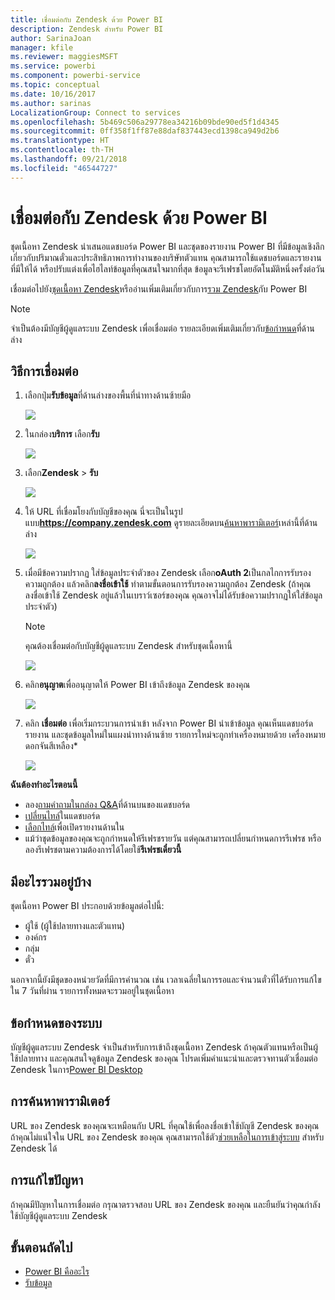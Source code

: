 ```yaml
---
title: เชื่อมต่อกับ Zendesk ด้วย Power BI
description: Zendesk สำหรับ Power BI
author: SarinaJoan
manager: kfile
ms.reviewer: maggiesMSFT
ms.service: powerbi
ms.component: powerbi-service
ms.topic: conceptual
ms.date: 10/16/2017
ms.author: sarinas
LocalizationGroup: Connect to services
ms.openlocfilehash: 5b469c506a29778ea34216b09bde90ed5f1d4345
ms.sourcegitcommit: 0ff358f1ff87e88daf837443ecd1398ca949d2b6
ms.translationtype: HT
ms.contentlocale: th-TH
ms.lasthandoff: 09/21/2018
ms.locfileid: "46544727"
---
```

# <a name="connect-to-zendesk-with-power-bi"></a>เชื่อมต่อกับ Zendesk ด้วย Power BI
ชุดเนื้อหา Zendesk นำเสนอแดชบอร์ด Power BI และชุดของรายงาน Power BI ที่มีข้อมูลเชิงลึกเกี่ยวกับปริมาณตั๋วและประสิทธิภาพการทำงานของบริษัทตัวแทน คุณสามารถใช้แดชบอร์ดและรายงานที่มีให้ได้ หรือปรับแต่งเพื่อไฮไลท์ข้อมูลที่คุณสนใจมากที่สุด  ข้อมูลจะรีเฟรชโดยอัตโนมัติหนึ่งครั้งต่อวัน 

เชื่อมต่อไปยัง[ชุดเนื้อหา Zendesk](https://app.powerbi.com/getdata/services/zendesk)หรืออ่านเพิ่มเติมเกี่ยวกับการ[รวม Zendesk](https://powerbi.microsoft.com/integrations/zendesk)กับ Power BI

>[!NOTE]
>จำเป็นต้องมีบัญชีผู้ดูแลระบบ Zendesk เพื่อเชื่อมต่อ รายละเอียดเพิ่มเติมเกี่ยวกับ[ข้อกำหนด](#Requirements)ที่ด้านล่าง

## <a name="how-to-connect"></a>วิธีการเชื่อมต่อ
1. เลือกปุ่ม**รับข้อมูล**ที่ด้านล่างของพื้นที่นำทางด้านซ้ายมือ
   
   ![](media/service-connect-to-zendesk/pbi_getdata.png)
2. ในกล่อง**บริการ** เลือก**รับ**
   
   ![](media/service-connect-to-zendesk/pbi_getservices.png) 
3. เลือก**Zendesk** \> **รับ**
   
   ![](media/service-connect-to-zendesk/zendesk.png)
4. ให้ URL ที่เชื่อมโยงกับบัญชีของคุณ นี่จะเป็นในรูปแบบ**https://company.zendesk.com** ดูรายละเอียดบน[ค้นหาพารามิเตอร์](#FindingParams)เหล่านี้ที่ด้านล่าง
   
   ![](media/service-connect-to-zendesk/pbi_zendeskconnect.png)
5. เมื่อมีข้อความปรากฏ ใส่ข้อมูลประจำตัวของ Zendesk  เลือก**oAuth 2**เป็นกลไกการรับรองความถูกต้อง แล้วคลิก**ลงชื่อเข้าใช้** ทำตามขั้นตอนการรับรองความถูกต้อง Zendesk (ถ้าคุณลงชื่อเข้าใช้ Zendesk อยู่แล้วในเบราว์เซอร์ของคุณ คุณอาจไม่ได้รับข้อความปรากฏให้ใส่ข้อมูลประจำตัว)
   
   > [!NOTE]
   > คุณต้องเชื่อมต่อกับบัญชีผู้ดูแลระบบ Zendesk สำหรับชุดเนื้อหานี้ 
   > 
   > 
   
   ![](media/service-connect-to-zendesk/pbi_zendesksignin.png)
6. คลิก**อนุญาต**เพื่ออนุญาตให้ Power BI เข้าถึงข้อมูล Zendesk ของคุณ
   
   ![](media/service-connect-to-zendesk/zendesk2.jpg)
7. คลิก **เชื่อมต่อ** เพื่อเริ่มกระบวนการนำเข้า หลังจาก Power BI นำเข้าข้อมูล คุณเห็นแดชบอร์ด รายงาน และชุดข้อมูลใหม่ในแผงนำทางด้านซ้าย รายการใหม่จะถูกทำเครื่องหมายด้วย เครื่องหมายดอกจันสีเหลือง\*
   
   ![](media/service-connect-to-zendesk/pbi_zendeskdash.png)

**ฉันต้องทำอะไรตอนนี้**

* ลอง[ถามคำถามในกล่อง Q&A](consumer/end-user-q-and-a.md)ที่ด้านบนของแดชบอร์ด
* [เปลี่ยนไทล์](service-dashboard-edit-tile.md)ในแดชบอร์ด
* [เลือกไทล์](consumer/end-user-tiles.md)เพื่อเปิดรายงานด้านใน
* แม้ว่าชุดข้อมูลของคุณจะถูกกำหนดให้รีเฟรชรายวัน แต่คุณสามารถเปลี่ยนกำหนดการรีเฟรช หรือลองรีเฟรชตามความต้องการได้โดยใช้**รีเฟรชเดี๋ยวนี้**

## <a name="whats-included"></a>มีอะไรรวมอยู่บ้าง
ชุดเนื้อหา Power BI ประกอบด้วยข้อมูลต่อไปนี้:  

* ผู้ใช้ (ผู้ใช้ปลายทางและตัวแทน)  
* องค์กร  
* กลุ่ม  
* ตั๋ว  

นอกจากนี้ยังมีชุดของหน่วยวัดที่มีการคำนวณ เช่น เวลาเฉลี่ยในการรอและจำนวนตั๋วที่ได้รับการแก้ไขใน 7 วันที่ผ่าน รายการทั้งหมดจะรวมอยู่ในชุดเนื้อหา

<a name="Requirements"></a>

## <a name="system-requirements"></a>ข้อกำหนดของระบบ
บัญชีผู้ดูแลระบบ Zendesk จำเป็นสำหรับการเข้าถึงชุดเนื้อหา Zendesk ถ้าคุณตัวแทนหรือเป็นผู้ใช้ปลายทาง และคุณสนใจดูข้อมูล Zendesk ของคุณ โปรดเพิ่มคำแนะนำและตรวจทานตัวเชื่อมต่อ Zendesk ในการ[Power BI Desktop](desktop-connect-to-data.md)

<a name="FindingParams"></a>

## <a name="finding-parameters"></a>การค้นหาพารามิเตอร์
URL ของ Zendesk ของคุณจะเหมือนกับ URL ที่คุณใช้เพื่อลงชื่อเข้าใช้บัญชี Zendesk ของคุณ ถ้าคุณไม่แน่ใจใน URL ของ Zendesk ของคุณ คุณสามารถใช้ตัว[ช่วยเหลือในการเข้าสู่ระบบ](https://www.zendesk.com/login/) สำหรับ Zendesk ได้

## <a name="troubleshooting"></a>การแก้ไขปัญหา
ถ้าคุณมีปัญหาในการเชื่อมต่อ กรุณาตรวจสอบ URL ของ Zendesk ของคุณ และยืนยันว่าคุณกำลังใช้บัญชีผู้ดูแลระบบ Zendesk

## <a name="next-steps"></a>ขั้นตอนถัดไป
* [Power BI คืออะไร](power-bi-overview.md)
* [รับข้อมูล](service-get-data.md)

